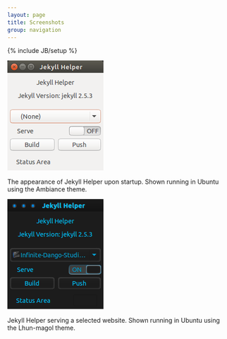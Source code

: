 ```yaml
---
layout: page
title: Screenshots
group: navigation
---
```

{% include JB/setup %}

![Screenshot of Jekyll Helper](assets/images/screenshots/screenshot_01.png)

The appearance of Jekyll Helper upon startup. Shown running in Ubuntu using the Ambiance theme.

![Screenshot of Jekyll Helper](assets/images/screenshots/screenshot_02.png)

Jekyll Helper serving a selected website. Shown running in Ubuntu using the Lhun-magol theme.
